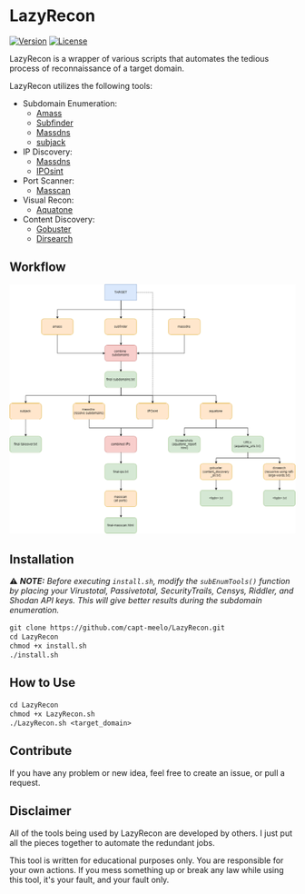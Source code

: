 # LazyRecon
[![Version](https://img.shields.io/badge/Version-v1.0-green.svg)]()
[![License](https://img.shields.io/badge/License-MIT-red.svg)](https://github.com/capt-meelo/LazyRecon/blob/master/LICENSE)

LazyRecon is a wrapper of various scripts that automates the tedious process of reconnaissance of a target domain. 

LazyRecon utilizes the following tools:
- Subdomain Enumeration:
  - [Amass](https://github.com/OWASP/Amass)
  - [Subfinder](https://github.com/subfinder/subfinder)
  - [Massdns](https://github.com/blechschmidt/massdns)
  - [subjack](https://github.com/haccer/subjack)
- IP Discovery:
  - [Massdns](https://github.com/blechschmidt/massdns)
  - [IPOsint](https://github.com/j3ssie/IPOsint)
- Port Scanner:
  - [Masscan](https://github.com/robertdavidgraham/masscan)
- Visual Recon:
  - [Aquatone](https://github.com/michenriksen/aquatone)
- Content Discovery:
  - [Gobuster](https://github.com/OJ/gobuster)
  - [Dirsearch](https://github.com/maurosoria/dirsearch)

## Workflow
![Flow](LazyRecon.png)


## Installation
:warning: _**NOTE:** Before executing `install.sh`, modify the `subEnumTools()` function by placing your Virustotal, Passivetotal, SecurityTrails, Censys, Riddler, and Shodan API keys. This will give better results during the subdomain enumeration._
```
git clone https://github.com/capt-meelo/LazyRecon.git
cd LazyRecon
chmod +x install.sh
./install.sh
```

## How to Use
```
cd LazyRecon
chmod +x LazyRecon.sh
./LazyRecon.sh <target_domain>
```

## Contribute

If you have any problem or new idea, feel free to create an issue, or pull a request.


## Disclaimer
All of the tools being used by LazyRecon are developed by others. I just put all the pieces together to automate the redundant jobs.

This tool is written for educational purposes only. You are responsible for your own actions. If you mess something up or break any law while using this tool, it's your fault, and your fault only.
